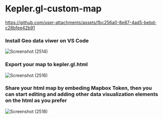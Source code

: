 # Kepler.gl-custom-map



https://github.com/user-attachments/assets/fbc256a0-8e87-4ad5-bebd-c28bfee42b91


### Install Geo data viwer on VS Code
![Screenshot (2514)](https://github.com/user-attachments/assets/8f96c70f-9ce4-43ae-a639-012b2a101f11)

### Export your map to kepler.gl.html
![Screenshot (2516)](https://github.com/user-attachments/assets/3d1890f6-8ee5-4ce0-b5df-1a4678288813)

### Share your html map by embeding Mapbox Token, then you can start editing and adding other data visualization elements on the html as you prefer
![Screenshot (2518)](https://github.com/user-attachments/assets/78c0e62e-5110-460a-a192-4a8afd57f0dd)
